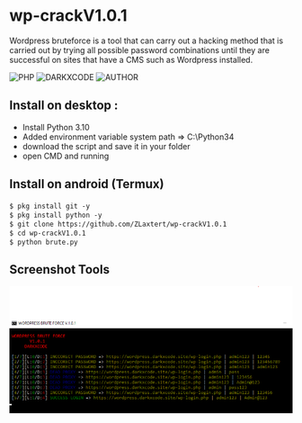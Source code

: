 # wp-crackV1.0.1

Wordpress bruteforce is a tool that can carry out a hacking method that is carried out by trying all possible password combinations until they are successful on sites that have a CMS such as Wordpress installed.

![PHP](https://img.shields.io/badge/language-PHP-blue.svg)
![DARKXCODE](https://img.shields.io/badge/Team-DARKXCODE-black)
![AUTHOR](https://img.shields.io/badge/Author-Zlaxtert-orange)

## Install on desktop : 
- Install Python 3.10
- Added environment variable system path => C:\Python34
- download the script and save it in your folder
- open CMD and running

## Install on android (Termux)
    $ pkg install git -y
    $ pkg install python -y
    $ git clone https://github.com/ZLaxtert/wp-crackV1.0.1
    $ cd wp-crackV1.0.1
    $ python brute.py

## Screenshot Tools
<img src="https://github.com/ZLaxtert/wp-crackV1.0.1/blob/main/ress.png">
